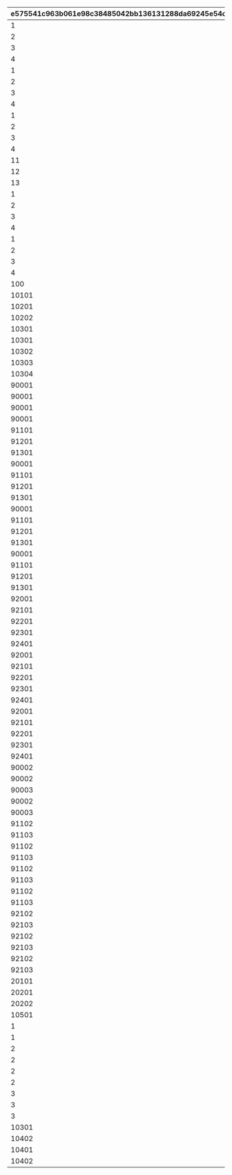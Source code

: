 |e575541c963b061e98c38485042bb136131288da69245e54c57021757c9211ba|6a312e6e184e7e28242b0f299c1c7503f260b0758b1e21f1147d02edeb5a8864|79bf658619c4904a61c2ea6d46de0358b427f770da328fc41a695d1efd260f56|7825522b40dd61fd9e86a58c2654cb89648bbf0b34f204dceaca4a1f69200f98|123359a8441e611c7670cabcc7683e53bf3f9fb83537181dc2ea5371ed81fea1|
| --- | --- | --- | --- | --- |
|1|0|1001|1|0|
|2|0|1002|1|0|
|3|0|1003|1|0|
|4|0|1004|1|0|
|1|0|2001|2|0|
|2|0|2002|2|0|
|3|0|2003|2|0|
|4|0|2004|2|0|
|1|0|2101|2|1|
|2|0|2102|2|1|
|3|0|2103|2|1|
|4|0|2104|2|1|
|11|10001|2111|2|2|
|12|10001|2112|2|2|
|13|10001|2113|2|2|
|1|0|3001|3|0|
|2|0|3002|3|0|
|3|0|3003|3|0|
|4|0|3004|3|0|
|1|0|4001|4|0|
|2|0|4002|4|0|
|3|0|4003|4|0|
|4|0|4004|4|0|
|100|0|4005|4|0|
|10101|0|5010|5|1|
|10201|1|5020|5|2|
|10202|2|5021|5|2|
|10301|0|5030|5|3|
|10301|1|5031|5|3|
|10302|0|5040|5|4|
|10303|0|5050|5|5|
|10304|0|5060|5|6|
|90001|0|6001|6|1|
|90001|0|6002|6|2|
|90001|1|6003|6|2|
|90001|0|6006|6|3|
|91101|1|6007|6|3|
|91201|2|6008|6|3|
|91301|3|6009|6|3|
|90001|0|6010|6|4|
|91101|1|6011|6|4|
|91201|2|6012|6|4|
|91301|3|6013|6|4|
|90001|0|6014|6|5|
|91101|1|6015|6|5|
|91201|2|6016|6|5|
|91301|3|6017|6|5|
|90001|0|6018|6|6|
|91101|1|6019|6|6|
|91201|2|6020|6|6|
|91301|3|6021|6|6|
|92001|0|6022|6|7|
|92101|1|6023|6|7|
|92201|2|6024|6|7|
|92301|3|6025|6|7|
|92401|4|6026|6|7|
|92001|0|6027|6|8|
|92101|1|6028|6|8|
|92201|2|6029|6|8|
|92301|3|6030|6|8|
|92401|4|6031|6|8|
|92001|0|6032|6|9|
|92101|1|6033|6|9|
|92201|2|6034|6|9|
|92301|3|6035|6|9|
|92401|4|6036|6|9|
|90002|0|7000|7|0|
|90002|1|7001|7|0|
|90003|2|7002|7|0|
|90002|1|7003|7|2|
|90003|2|7004|7|2|
|91102|1|7005|7|3|
|91103|2|7006|7|3|
|91102|1|7007|7|4|
|91103|2|7008|7|4|
|91102|1|7009|7|5|
|91103|2|7010|7|5|
|91102|1|7011|7|6|
|91103|2|7012|7|6|
|92102|1|7013|7|7|
|92103|2|7014|7|7|
|92102|1|7015|7|8|
|92103|2|7016|7|8|
|92102|1|7017|7|9|
|92103|2|7018|7|9|
|20101|0|9001|9|0|
|20201|0|10001|10|0|
|20202|0|10002|10|1|
|10501|0|10180|101|8|
|1|0|100001|100|1|
|1|0|100002|100|2|
|2|0|100003|100|3|
|2|0|100004|100|4|
|2|0|100005|100|5|
|2|0|100006|100|6|
|3|0|100007|100|7|
|3|0|100008|100|8|
|3|0|100009|100|9|
|10301|0|980001|101|98001|
|10402|2|980002|101|98001|
|10401|1|980011|101|98011|
|10402|2|980012|101|98012|